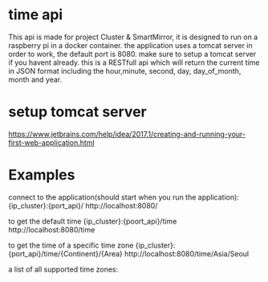 # time api
This api is made for project Cluster & SmartMirror, it is designed to run on a raspberry pi in a docker container. 
the application uses a tomcat server in order to work, the default port is 8080. 
make sure to setup a tomcat server if you havent already. 
this is a RESTfull api which will return the current time in JSON format including the hour,minute, second, day, day_of_month, month and year.

# setup tomcat server
https://www.jetbrains.com/help/idea/2017.1/creating-and-running-your-first-web-application.html

# Examples

connect to the application(should start when you run the application): 
{ip_cluster}:{port_api}/
http://localhost:8080/

to get the default time
{ip_cluster}:{poort_api}/time 
http://localhost:8080/time

to get the time of a specific time zone
{ip_cluster}:{port_api}/time/{Continent}/{Area} 
http://localhost:8080/time/Asia/Seoul

a list of all supported time zones:

